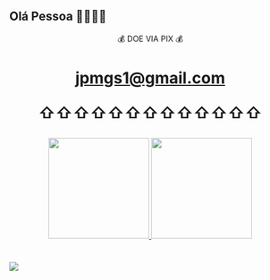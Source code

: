
## Olá Pessoa 👋👀👀👀

<p align="center">
💰 DOE VIA PIX 💰 </p> 

<h1 align="center">

jpmgs1@gmail.com

<p align="center">⇧⇧⇧⇧⇧⇧⇧⇧⇧⇧⇧⇧⇧</p>
</h1>
<div align="center">
  <a href="https://github.com/jpmgs1">
  <img height="180em" src="https://github-readme-stats.vercel.app/api?username=jpmgs1&show_icons=true&theme=merko&include_all_commits=true&count_private=true"/>
   
 <img height="180em" src="https://github-readme-stats.vercel.app/api/top-langs/?username=jpmgs1&layout=compact&langs_count=7&theme=merko"/>
</div>
 
<h1 align="center"> 
 <p align="center">
  <a href="https://www.instagram.com/jpmgs/" alt="Instagram"></h1></a>
    <img src="https://img.shields.io/badge/-Instagram-1C1C1C?style=for-the-badge&logo=Instagram&logoColor=00FFFF&link=https://www.instagram.com/jpmgs"/>
  

